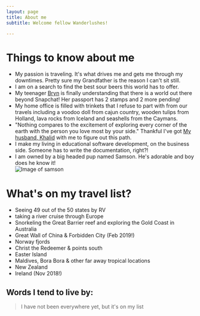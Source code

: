 ```yaml
---
layout: page
title: About me
subtitle: Welcome fellow Wanderlushes! 

---
```

# Things to know about me 

- My passion is traveling. It's what drives me and gets me through my downtimes. Pretty sure my Grandfather is the reason I can't sit still. 
- I am on a search to find the best sour beers this world has to offer.
- My teenager [Bryn](https://www.instagram.com/bbbrrryyynnnnnn) is finally understanding that there is a world out there beyond Snapchat! Her passport has 2 stamps and 2 more pending! 
- My home office is filled with trinkets that I refuse to part with from our travels including a voodoo doll from cajun country, wooden tulips from Holland, lava rocks from Iceland and seashells from the Caymans. 
- "Nothing compares to the excitement of exploring every corner of the earth with the person you love most by your side." Thankful I've got [My husband, Khalid](https://twitter.com/buhakmeh) with me to figure out this path. 
- I make my living in educational software development, on the business side. Someone has to write the documentation, right?!
- I am owned by a big headed pup named Samson. He's adorable and boy does he know it!  
![Image of samson](https://nicoleabuhakmeh.github.io/img/SamsonTilt.JPG)



# What's on my travel list?
- Seeing 49 out of the 50 states by RV
- taking a river cruise through Europe
- Snorkeling the Great Barrier reef and exploring the Gold Coast in Australia
- Great Wall of China & Forbidden City (Feb 2019!)
- Norway fjords
- Christ the Redeemer & points south
- Easter Island
- Maldives, Bora Bora & other far away tropical locations
- New Zealand
- Ireland (Nov 2018!)

## Words I tend to live by:

> I have not been everywhere yet, but it's on my list


